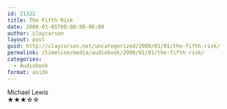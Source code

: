 ```yaml
---
id: 21322
title: The Fifth Risk
date: 2000-01-01T00:00:00-06:00
author: claycarson
layout: post
guid: http://claycarson.net/uncategorized/2000/01/01/the-fifth-risk/
permalink: /timeline/media/audiobook/2000/01/01/the-fifth-risk/
categories:
  - Audiobook
format: aside
---
```

<div class="media-details"></div>

<div class="media-creator">Michael   Lewis</div>

<div class="media-rating">★★★☆☆</div>
